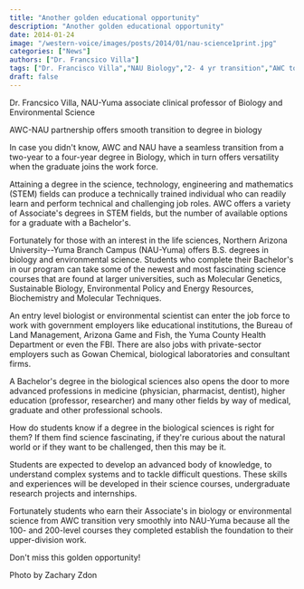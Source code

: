 ```yaml
---
title: "Another golden educational opportunity"
description: "Another golden educational opportunity"
date: 2014-01-24
image: "/western-voice/images/posts/2014/01/nau-science1print.jpg"
categories: ["News"]
authors: ["Dr. Francsico Villa"]
tags: ["Dr. Francisco Villa","NAU Biology","2- 4 yr transition","AWC to NAU"]
draft: false
---
```

Dr. Francsico Villa, NAU-Yuma associate clinical professor of Biology and Environmental Science

AWC-NAU partnership offers smooth transition to degree in biology

In case you didn't know, AWC and NAU have a seamless transition from a two-year to a four-year degree in Biology, which in turn offers versatility when the graduate joins the work force.

Attaining a degree in the science, technology, engineering and mathematics (STEM) fields can produce a technically trained individual who can readily learn and perform technical and challenging job roles. AWC offers a variety of Associate's degrees in STEM fields, but the number of available options for a graduate with a Bachelor's.

Fortunately for those with an interest in the life sciences, Northern Arizona University--Yuma Branch Campus (NAU-Yuma) offers B.S. degrees in biology and environmental science. Students who complete their Bachelor's in our program can take some of the newest and most fascinating science courses that are found at larger universities, such as Molecular Genetics, Sustainable Biology, Environmental Policy and Energy Resources, Biochemistry and Molecular Techniques.

An entry level biologist or environmental scientist can enter the job force to work with government employers like educational institutions, the Bureau of Land Management, Arizona Game and Fish, the Yuma County Health Department or even the FBI. There are also jobs with private-sector employers such as Gowan Chemical, biological laboratories and consultant firms.

A Bachelor's degree in the biological sciences also opens the door to more advanced professions in medicine (physician, pharmacist, dentist), higher education (professor, researcher) and many other fields by way of medical, graduate and other professional schools.

How do students know if a degree in the biological sciences is right for them? If them find science fascinating, if they're curious about the natural world or if they want to be challenged, then this may be it.

Students are expected to develop an advanced body of knowledge, to understand complex systems and to tackle difficult questions. These skills and experiences will be developed in their science courses, undergraduate research projects and internships.

Fortunately students who earn their Associate's in biology or environmental science from AWC transition very smoothly into NAU-Yuma because all the 100- and 200-level courses they completed establish the foundation to their upper-division work.

Don't miss this golden opportunity!

Photo by Zachary Zdon